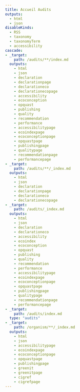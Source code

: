 ```yaml
---
title: Accueil Audits
outputs:
  - html
  - json
disableKinds:
  - RSS
  - taxonomy
  - taxonomyTerm
  - accessibility
cascade:
- _target:
    path: /audits/**/index.md
  outputs:
    - html
    - json
    - declaration
    - declarationpage
    - declarationeco
    - declarationecopage
    - accessibility
    - ecoconception
    - opquast
    - publishing
    - quality
    - recommendation
    - performance
    - accessibilitypage
    - ecoindexpage
    - ecoconceptionpage
    - opquastpage
    - publishingpage
    - qualitypage
    - recommendationpage
    - performancepage
- _target:
    path: /audits/**/_index.md
  outputs:
    - html
    - json
    - declaration
    - declarationpage
    - declarationeco
    - declarationecopage
- _target:
    path: /audits/_index.md
  outputs:
    - html
    - json
    - declaration
    - declarationeco
    - accessibility
    - ecoindex
    - ecoconception
    - opquast
    - publishing
    - quality
    - recommendation
    - performance
    - accessibilitypage
    - ecoindexpage
    - ecoconceptionpage
    - opquastpage
    - publishingpage
    - qualitypage
    - recommendationpage
    - performancepage
- _target:
    path: /audits/index.md
  type: "audits"
- _target:
    path: /organism/**/_index.md
  outputs:
    - html
    - json
    - accessibilitypage
    - ecoindexpage
    - ecoconceptionpage
    - opquastpage
    - publishingpage
    - greenit
    - greenitpage
    - cigref
    - cigrefpage
---
```

